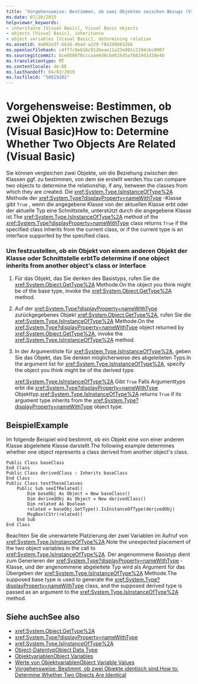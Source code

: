 ```yaml
---
title: 'Vorgehensweise: Bestimmen, ob zwei Objekten zwischen Bezugs (Visual Basic)'
ms.date: 07/20/2015
helpviewer_keywords:
- inheritance [Visual Basic], Visual Basic objects
- objects [Visual Basic], inheritance
- object variables [Visual Basic], determining relation
ms.assetid: da002e3f-6616-4bad-a229-f842d06652bb
ms.openlocfilehash: c4ff7c8e616c9126eae11a23e001c219dcbc0907
ms.sourcegitcommit: bce0586f0cccaae6d6cbd625d5a7b824d1d3de4b
ms.translationtype: MT
ms.contentlocale: de-DE
ms.lasthandoff: 04/02/2019
ms.locfileid: "58819202"
---
```

# <a name="how-to-determine-whether-two-objects-are-related-visual-basic"></a><span data-ttu-id="d76a8-102">Vorgehensweise: Bestimmen, ob zwei Objekten zwischen Bezugs (Visual Basic)</span><span class="sxs-lookup"><span data-stu-id="d76a8-102">How to: Determine Whether Two Objects Are Related (Visual Basic)</span></span>
<span data-ttu-id="d76a8-103">Sie können vergleichen zwei Objekte, um die Beziehung zwischen den Klassen ggf. zu bestimmen, von dem sie erstellt werden.</span><span class="sxs-lookup"><span data-stu-id="d76a8-103">You can compare two objects to determine the relationship, if any, between the classes from which they are created.</span></span> <span data-ttu-id="d76a8-104">Die <xref:System.Type.IsInstanceOfType%2A> Methode der <xref:System.Type?displayProperty=nameWithType> -Klasse gibt `True` , wenn die angegebene Klasse von der aktuellen Klasse erbt oder der aktuelle Typ eine Schnittstelle, unterstützt durch die angegebene Klasse ist.</span><span class="sxs-lookup"><span data-stu-id="d76a8-104">The <xref:System.Type.IsInstanceOfType%2A> method of the <xref:System.Type?displayProperty=nameWithType> class returns `True` if the specified class inherits from the current class, or if the current type is an interface supported by the specified class.</span></span>  
  
### <a name="to-determine-if-one-object-inherits-from-another-objects-class-or-interface"></a><span data-ttu-id="d76a8-105">Um festzustellen, ob ein Objekt von einem anderen Objekt der Klasse oder Schnittstelle erbt</span><span class="sxs-lookup"><span data-stu-id="d76a8-105">To determine if one object inherits from another object's class or interface</span></span>  
  
1.  <span data-ttu-id="d76a8-106">Für das Objekt, das Sie denken des Basistyps, rufen Sie die <xref:System.Object.GetType%2A> Methode.</span><span class="sxs-lookup"><span data-stu-id="d76a8-106">On the object you think might be of the base type, invoke the <xref:System.Object.GetType%2A> method.</span></span>  
  
2.  <span data-ttu-id="d76a8-107">Auf der <xref:System.Type?displayProperty=nameWithType> zurückgegebenes Objekt <xref:System.Object.GetType%2A>, rufen Sie die <xref:System.Type.IsInstanceOfType%2A> Methode.</span><span class="sxs-lookup"><span data-stu-id="d76a8-107">On the <xref:System.Type?displayProperty=nameWithType> object returned by <xref:System.Object.GetType%2A>, invoke the <xref:System.Type.IsInstanceOfType%2A> method.</span></span>  
  
3.  <span data-ttu-id="d76a8-108">In der Argumentliste für <xref:System.Type.IsInstanceOfType%2A>, geben Sie das Objekt, das Sie denken möglicherweise des abgeleiteten Typs.</span><span class="sxs-lookup"><span data-stu-id="d76a8-108">In the argument list for <xref:System.Type.IsInstanceOfType%2A>, specify the object you think might be of the derived type.</span></span>  
  
     <span data-ttu-id="d76a8-109"><xref:System.Type.IsInstanceOfType%2A> Gibt `True` Falls Argumenttyps erbt die <xref:System.Type?displayProperty=nameWithType> Objekttyp.</span><span class="sxs-lookup"><span data-stu-id="d76a8-109"><xref:System.Type.IsInstanceOfType%2A> returns `True` if its argument type inherits from the <xref:System.Type?displayProperty=nameWithType> object type.</span></span>  
  
## <a name="example"></a><span data-ttu-id="d76a8-110">Beispiel</span><span class="sxs-lookup"><span data-stu-id="d76a8-110">Example</span></span>  
 <span data-ttu-id="d76a8-111">Im folgende Beispiel wird bestimmt, ob ein Objekt eine von einer anderen Klasse abgeleitete Klasse darstellt.</span><span class="sxs-lookup"><span data-stu-id="d76a8-111">The following example determines whether one object represents a class derived from another object's class.</span></span>  
  
```  
Public Class baseClass  
End Class  
Public Class derivedClass : Inherits baseClass  
End Class  
Public Class testTheseClasses  
    Public Sub seeIfRelated()  
        Dim baseObj As Object = New baseClass()  
        Dim derivedObj As Object = New derivedClass()  
        Dim related As Boolean  
        related = baseObj.GetType().IsInstanceOfType(derivedObj)  
        MsgBox(CStr(related))  
    End Sub  
End Class  
```  
  
 <span data-ttu-id="d76a8-112">Beachten Sie die unerwartete Platzierung der zwei Variablen im Aufruf von <xref:System.Type.IsInstanceOfType%2A>.</span><span class="sxs-lookup"><span data-stu-id="d76a8-112">Note the unexpected placement of the two object variables in the call to <xref:System.Type.IsInstanceOfType%2A>.</span></span> <span data-ttu-id="d76a8-113">Der angenommene Basistyp dient zum Generieren der <xref:System.Type?displayProperty=nameWithType> -Klasse, und der angenommene abgeleitete Typ wird als Argument für das Übergeben der <xref:System.Type.IsInstanceOfType%2A> Methode.</span><span class="sxs-lookup"><span data-stu-id="d76a8-113">The supposed base type is used to generate the <xref:System.Type?displayProperty=nameWithType> class, and the supposed derived type is passed as an argument to the <xref:System.Type.IsInstanceOfType%2A> method.</span></span>  
  
## <a name="see-also"></a><span data-ttu-id="d76a8-114">Siehe auch</span><span class="sxs-lookup"><span data-stu-id="d76a8-114">See also</span></span>

- <xref:System.Object.GetType%2A>
- <xref:System.Type?displayProperty=nameWithType>
- <xref:System.Type.IsInstanceOfType%2A>
- [<span data-ttu-id="d76a8-115">Object-Datentyp</span><span class="sxs-lookup"><span data-stu-id="d76a8-115">Object Data Type</span></span>](../../../../visual-basic/language-reference/data-types/object-data-type.md)
- [<span data-ttu-id="d76a8-116">Objektvariablen</span><span class="sxs-lookup"><span data-stu-id="d76a8-116">Object Variables</span></span>](../../../../visual-basic/programming-guide/language-features/variables/object-variables.md)
- [<span data-ttu-id="d76a8-117">Werte von Objektvariablen</span><span class="sxs-lookup"><span data-stu-id="d76a8-117">Object Variable Values</span></span>](../../../../visual-basic/programming-guide/language-features/variables/object-variable-values.md)
- [<span data-ttu-id="d76a8-118">Vorgehensweise: Bestimmt, ob zwei Objekte identisch sind.</span><span class="sxs-lookup"><span data-stu-id="d76a8-118">How to: Determine Whether Two Objects Are Identical</span></span>](../../../../visual-basic/programming-guide/language-features/variables/how-to-determine-whether-two-objects-are-identical.md)
